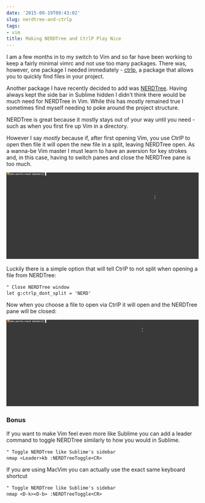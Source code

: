 ```yaml
---
date: '2015-09-19T09:43:02'
slug: nerdtree-and-ctrlp
tags:
- vim
title: Making NERDTree and CtrlP Play Nice
---
```


I am a few months in to my switch to Vim and so far have been working to keep a fairly minimal vimrc and not use too many packages. There was, however, one package I needed immediately - [ctrlp](https://github.com/kien/ctrlp.vim), a package that allows you to quickly find files in your project.

Another package I have recently decided to add was [NERDTree](https://github.com/scrooloose/nerdtree). Having always kept the side bar in Sublime hidden I didn't think there would be much need for NERDTree in Vim. While this has mostly remained true I sometimes find myself needing to poke around the project structure.

NERDTree is great because it mostly stays out of your way until you need - such as when you first fire up Vim in a directory.

However I say *mostly* because if, after first opening Vim, you use CtrlP to open then file it will open the new file in a split, leaving NERDTree open. As a wanna-be Vim master I must learn to have an aversion for key strokes and, in this case, having to switch panes and close the NERDTree pane is too much.

<img src="./nerdtree_split.gif">

Luckily there is a simple option that will tell CtrlP to not split when opening a file from NERDTree:

```vim
" Close NERDTree window
let g:ctrlp_dont_split = 'NERD'
```

Now when you choose a file to open via CtrlP it will open and the NERDTree pane will be closed:

<img src="./nerdtree_nosplit.gif">

### Bonus

If you want to make Vim feel even more like Sublime you can add a leader command to toggle NERDTree similarly to how you would in Sublime.

```vim
" Toggle NERDTree like Sublime's sidebar
nmap <Leader>kb :NERDTreeToggle<CR>
```

If you are using MacVim you can actually use the exact same keyboard shortcut

```vim
" Toggle NERDTree like Sublime's sidebar
nmap <D-k><D-b> :NERDTreeToggle<CR>
```
